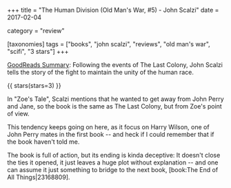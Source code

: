 +++
title = "The Human Division (Old Man's War, #5) - John Scalzi"
date = 2017-02-04

category = "review"

[taxonomies]
tags = ["books", "john scalzi", "reviews", "old man's war", "scifi", 
"3 stars"]
+++

[GoodReads Summary](https://www.goodreads.com/book/show/15698479-the-human-division):
Following the events of The Last Colony, John Scalzi tells the story of the
fight to maintain the unity of the human race.

<!-- more -->

{{ stars(stars=3) }}

In "Zoe's Tale", Scalzi mentions that he wanted to get away from John Perry
and Jane, so the book is the same as The Last Colony, but from Zoe's point of
view.

This tendency keeps going on here, as it focus on Harry Wilson, one of John
Perry mates in the first book -- and heck if I could remember that if the book
haven't told me.

The book is full of action, but its ending is kinda deceptive: It doesn't
close the ties it opened, it just leaves a huge plot without explanation --
and one can assume it just something to bridge to the next book, [book:The End
of All Things|23168809].
